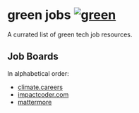 # green jobs [![green](https://furtive-hope.surge.sh/badge.svg)](https://github.com/creimers/green)

A currated list of green tech job resources.

## Job Boards

In alphabetical order:

- [climate.careers](https://climate.careers/)
- [impactcoder.com](https://impactcoder.com/entwickler-jobs-mit-sinn.html)
- [mattermore](https://www.mattermore.io/)
